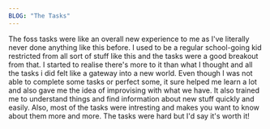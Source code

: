 ```yaml
---
BLOG: "The Tasks"
---
```

The foss tasks were like an overall new experience to me as I've literally never done anything like this before. I used to be a regular school-going kid restricted from all sort of stuff like this and the tasks were a good breakout from that.
I started to realise there's more to it than what I thought and all the tasks i did felt like a gateway into a new world. Even though I was not able to complete some tasks or perfect some, it sure helped me learn a lot and also gave me the idea of improvising with what we have. It also trained me to understand things and find information about new stuff quickly and easily. 
Also, most of the tasks were intresting and makes you want to know about them more and more. The tasks were hard but I'd say it's worth it!  
